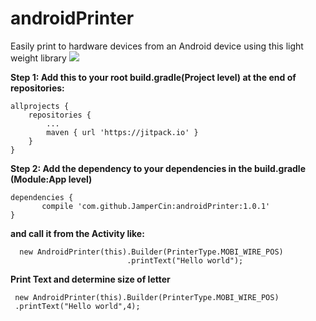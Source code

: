 # androidPrinter
Easily print to hardware devices from an Android device using this light weight library
[![](https://www.jitpack.io/v/JamperCin/androidPrinter.svg)](https://www.jitpack.io/#JamperCin/androidPrinter)

**Step 1: Add this to your root build.gradle(Project level) at the end of repositories:**

	allprojects {
		repositories {
			...
			maven { url 'https://jitpack.io' }
		}
	}
  
  **Step 2: Add the dependency to your dependencies in the build.gradle (Module:App level)**

	dependencies {
	       compile 'com.github.JamperCin:androidPrinter:1.0.1'
	}
  
 

**and call it from the Activity like:**

```
  new AndroidPrinter(this).Builder(PrinterType.MOBI_WIRE_POS)
                          .printText("Hello world");
```

**Print Text and determine size of letter**
```
 new AndroidPrinter(this).Builder(PrinterType.MOBI_WIRE_POS)
 .printText("Hello world",4);

```
